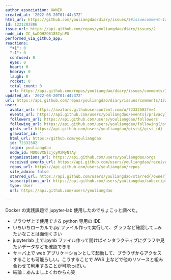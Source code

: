 ```yaml
---
author_association: OWNER
created_at: '2022-08-20T01:44:37Z'
html_url: https://github.com/youliangdao/diary/issues/2#issuecomment-1221202886
id: 1221202886
issue_url: https://api.github.com/repos/youliangdao/diary/issues/2
node_id: IC_kwDOH2O6185IyhPG
performed_via_github_app: 
reactions:
  "+1": 0
  "-1": 0
  confused: 0
  eyes: 0
  heart: 0
  hooray: 0
  laugh: 0
  rocket: 0
  total_count: 0
  url: https://api.github.com/repos/youliangdao/diary/issues/comments/1221202886/reactions
updated_at: '2022-08-20T01:44:37Z'
url: https://api.github.com/repos/youliangdao/diary/issues/comments/1221202886
user:
  avatar_url: https://avatars.githubusercontent.com/u/72332502?v=4
  events_url: https://api.github.com/users/youliangdao/events{/privacy}
  followers_url: https://api.github.com/users/youliangdao/followers
  following_url: https://api.github.com/users/youliangdao/following{/other_user}
  gists_url: https://api.github.com/users/youliangdao/gists{/gist_id}
  gravatar_id: ''
  html_url: https://github.com/youliangdao
  id: 72332502
  login: youliangdao
  node_id: MDQ6VXNlcjcyMzMyNTAy
  organizations_url: https://api.github.com/users/youliangdao/orgs
  received_events_url: https://api.github.com/users/youliangdao/received_events
  repos_url: https://api.github.com/users/youliangdao/repos
  site_admin: false
  starred_url: https://api.github.com/users/youliangdao/starred{/owner}{/repo}
  subscriptions_url: https://api.github.com/users/youliangdao/subscriptions
  type: User
  url: https://api.github.com/users/youliangdao

---
```

Docker の実践課題で jupyter-lab 使用したのでちょこっと調べた。

- ブラウザ上で使用できる python 専用の IDE
- いちいちローカルで.py ファイル作って実行して、グラフなど確認して...みたいなことは面倒くさい
- jupyterlab 上で.ipynb ファイル作って開けばインタラクティブにグラフや見たいデータなどを確認できる
- サーバ上で web アプリケーションとして起動して、ブラウザからアクセスすることも可能らしい。こうすることで AWS 上などで他のリソースと組み合わせて利用することが可能っぽい。
- 結論：あんましよくわからん笑
